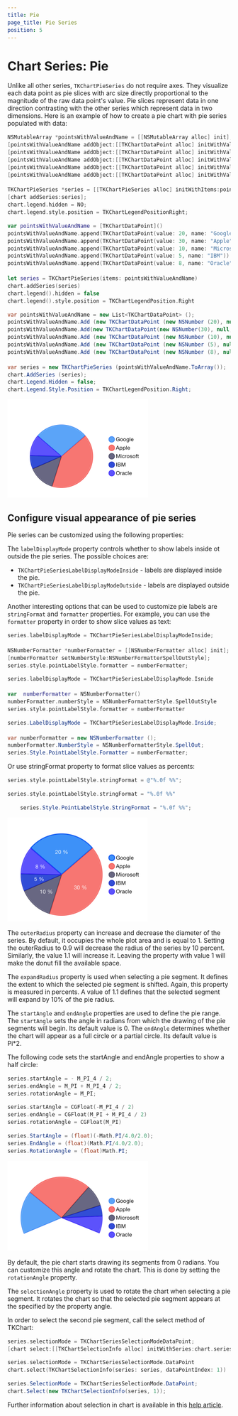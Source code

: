 ```yaml
---
title: Pie
page_title: Pie Series
position: 5
---
```


# Chart Series: Pie

Unlike all other series, <code>TKChartPieSeries</code> do not require axes. They visualize each data point as pie slices with arc size directly proportional to the magnitude of the raw data point's value. Pie slices represent data in one direction contrasting with the other series which represent data in two dimensions. Here is an example of how to create a pie chart with pie series populated with data:

```Objective-C
NSMutableArray *pointsWithValueAndName = [[NSMutableArray alloc] init];
[pointsWithValueAndName addObject:[[TKChartDataPoint alloc] initWithValue:@20 name:@"Google"]];
[pointsWithValueAndName addObject:[[TKChartDataPoint alloc] initWithValue:@30 name:@"Apple"]];
[pointsWithValueAndName addObject:[[TKChartDataPoint alloc] initWithValue:@10 name:@"Microsoft"]];
[pointsWithValueAndName addObject:[[TKChartDataPoint alloc] initWithValue:@5 name:@"IBM"]];
[pointsWithValueAndName addObject:[[TKChartDataPoint alloc] initWithValue:@8 name:@"Oracle"]];

TKChartPieSeries *series = [[TKChartPieSeries alloc] initWithItems:pointsWithValueAndName];
[chart addSeries:series];
chart.legend.hidden = NO;
chart.legend.style.position = TKChartLegendPositionRight;
```
```Swift
var pointsWithValueAndName = [TKChartDataPoint]()
pointsWithValueAndName.append(TKChartDataPoint(value: 20, name: "Google"))
pointsWithValueAndName.append(TKChartDataPoint(value: 30, name: "Apple"))
pointsWithValueAndName.append(TKChartDataPoint(value: 10, name: "Microsoft"))
pointsWithValueAndName.append(TKChartDataPoint(value: 5, name: "IBM"))
pointsWithValueAndName.append(TKChartDataPoint(value: 8, name: "Oracle"))
    
let series = TKChartPieSeries(items: pointsWithValueAndName)
chart.addSeries(series)
chart.legend().hidden = false
chart.legend().style.position = TKChartLegendPosition.Right
```
```C#
var pointsWithValueAndName = new List<TKChartDataPoint> ();
pointsWithValueAndName.Add (new TKChartDataPoint (new NSNumber (20), null, "Google"));
pointsWithValueAndName.Add(new TKChartDataPoint(new NSNumber(30), null, "Apple"));
pointsWithValueAndName.Add (new TKChartDataPoint (new NSNumber (10), null, "Microsoft"));
pointsWithValueAndName.Add (new TKChartDataPoint (new NSNumber (5), null, "IBM"));
pointsWithValueAndName.Add (new TKChartDataPoint (new NSNumber (8), null, "Oracle"));

var series = new TKChartPieSeries (pointsWithValueAndName.ToArray());
chart.AddSeries (series);
chart.Legend.Hidden = false;
chart.Legend.Style.Position = TKChartLegendPosition.Right;
```

<img src="../../images/chart-series-pie001.png"/>

## Configure visual appearance of pie series

Pie series can be customized using the following properties:

The <code>labelDisplayMode</code> property controls whether to show labels inside ot outside the pie series. The possible choices are:

- <code>TKChartPieSeriesLabelDisplayModeInside</code> - labels are displayed inside the pie.
- <code>TKChartPieSeriesLabelDisplayModeOutside</code> - labels are displayed outside the pie.

Another interesting options that can be used to customize pie labels are <code>stringFormat</code> and <code>formatter</code> properties. For example, you can use the <code>formatter</code> property in order to show slice values as text:

```Objective-C
series.labelDisplayMode = TKChartPieSeriesLabelDisplayModeInside;

NSNumberFormatter *numberFormatter = [[NSNumberFormatter alloc] init];
[numberFormatter setNumberStyle:NSNumberFormatterSpellOutStyle];
series.style.pointLabelStyle.formatter = numberFormatter;
```
```Swift
series.labelDisplayMode = TKChartPieSeriesLabelDisplayMode.Isnide
    
var  numberFormatter = NSNumberFormatter()
numberFormatter.numberStyle = NSNumberFormatterStyle.SpellOutStyle
series.style.pointLabelStyle.formatter = numberFormatter
```
```C#
series.LabelDisplayMode = TKChartPieSeriesLabelDisplayMode.Inside;

var numberFormatter = new NSNumberFormatter ();
numberFormatter.NumberStyle = NSNumberFormatterStyle.SpellOut;
series.Style.PointLabelStyle.Formatter = numberFormatter;
```

Or use stringFormat property to format slice values as percents:

```Objective-C
series.style.pointLabelStyle.stringFormat = @"%.0f %%";
``` 
```Swift
series.style.pointLabelStyle.stringFormat = "%.0f %%"
```
```C#
	series.Style.PointLabelStyle.StringFormat = "%.0f %%";
```

<img src="../../images/chart-series-pie002.png"/>

The <code>outerRadius</code> property can increase and decrease the diameter of the series. By default, it occupies the whole plot area and is equal to 1. Setting the outerRadius to 0.9 will decrease the radius of the series by 10 percent. Similarly, the value 1.1 will increase it. Leaving the property with value 1 will make the donut fill the available space.

The <code>expandRadius</code> property is used when selecting a pie segment. It defines the extent to which the selected pie segment is shifted. Again, this property is measured in percents. A value of 1.1 defines that the selected segment will expand by 10% of the pie radius.

The <code>startAngle</code> and <code>endAngle</code> properties are used to define the pie range. The <code>startAngle</code> sets the angle in radians from which the drawing of the pie segments will begin. Its default value is 0. The <code>endAngle</code> determines whether the chart will appear as a full circle or a partial circle. Its default value is Pi*2.

The following code sets the startAngle and endAngle properties to show a half circle:

```Objective-C
series.startAngle = - M_PI_4 / 2;
series.endAngle = M_PI + M_PI_4 / 2;
series.rotationAngle = M_PI;
```
```Swift
series.startAngle = CGFloat(-M_PI_4 / 2)
series.endAngle = CGFloat(M_PI + M_PI_4 / 2)
series.rotationAngle = CGFloat(M_PI)
```
```C#
series.StartAngle = (float)(-Math.PI/4.0/2.0);
series.EndAngle = (float)(Math.PI/4.0/2.0);
series.RotationAngle = (float)Math.PI;
```

<img src="../../images/chart-series-pie003.png"/>

By default, the pie chart starts drawing its segments from 0 radians. You can customize this angle and rotate the chart. This is done by setting the <code>rotationAngle</code> property.

The <code>selectionAngle</code> property is used to rotate the chart when selecting a pie segment. It rotates the chart so that the selected pie segment appears at the specified by the property angle.

In order to select the second pie segment, call the select method of TKChart:

```Objective-C
series.selectionMode = TKChartSeriesSelectionModeDataPoint;
[chart select:[[TKChartSelectionInfo alloc] initWithSeries:chart.series[0] dataPointIndex:1]];
```
```Swift
series.selectionMode = TKChartSeriesSelectionMode.DataPoint
chart.select(TKChartSelectionInfo(series: series, dataPointIndex: 1))
```
```C#
series.SelectionMode = TKChartSeriesSelectionMode.DataPoint;
chart.Select(new TKChartSelectionInfo(series, 1));
```

Further information about selection in chart is available in this [help article](../selection).
